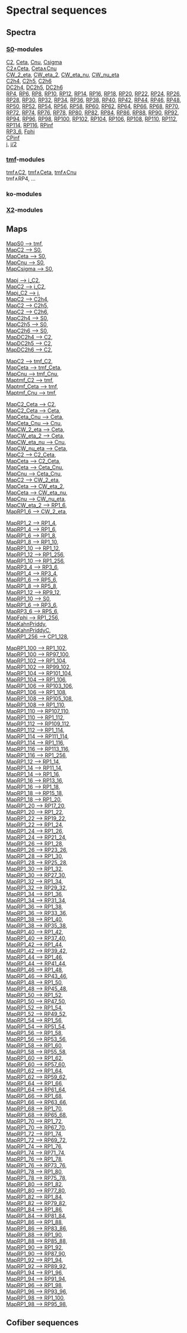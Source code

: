 # Spectral sequences
## Spectra
### [S0](plot.html?data=S0)-modules
[C2](plot.html?data=C2), [Ceta](plot.html?data=Ceta), [Cnu](plot.html?data=Cnu), [Csigma](plot.html?data=Csigma)<br>
[C2∧Ceta](plot.html?data=C2_Ceta), [Ceta∧Cnu](plot.html?data=Ceta_Cnu)<br>
[CW_2_eta](plot.html?data=CW_2_eta), [CW_eta_2](plot.html?data=CW_eta_2), [CW_eta_nu](plot.html?data=CW_eta_nu), [CW_nu_eta](plot.html?data=CW_nu_eta)<br>
[C2h4](plot.html?data=C2h4), [C2h5](plot.html?data=C2h5), [C2h6](plot.html?data=C2h6)<br>
[DC2h4](plot.html?data=DC2h4), [DC2h5](plot.html?data=DC2h5), [DC2h6](plot.html?data=DC2h6)<br>
[RP4](plot.html?data=RP1_4), [RP6](plot.html?data=RP1_6), [RP8](plot.html?data=RP1_8), [RP10](plot.html?data=RP1_10), [RP12](plot.html?data=RP1_12), 
[RP14](plot.html?data=RP1_14),
[RP16](plot.html?data=RP1_16),
[RP18](plot.html?data=RP1_18),
[RP20](plot.html?data=RP1_20),
[RP22](plot.html?data=RP1_22),
[RP24](plot.html?data=RP1_24),
[RP26](plot.html?data=RP1_26),
[RP28](plot.html?data=RP1_28),
[RP30](plot.html?data=RP1_30),
[RP32](plot.html?data=RP1_32),
[RP34](plot.html?data=RP1_34),
[RP36](plot.html?data=RP1_36),
[RP38](plot.html?data=RP1_38),
[RP40](plot.html?data=RP1_40),
[RP42](plot.html?data=RP1_42),
[RP44](plot.html?data=RP1_44),
[RP46](plot.html?data=RP1_46),
[RP48](plot.html?data=RP1_48),
[RP50](plot.html?data=RP1_50),
[RP52](plot.html?data=RP1_52),
[RP54](plot.html?data=RP1_54),
[RP56](plot.html?data=RP1_56),
[RP58](plot.html?data=RP1_58),
[RP60](plot.html?data=RP1_60),
[RP62](plot.html?data=RP1_62),
[RP64](plot.html?data=RP1_64),
[RP66](plot.html?data=RP1_66),
[RP68](plot.html?data=RP1_68),
[RP70](plot.html?data=RP1_70),
[RP72](plot.html?data=RP1_72),
[RP74](plot.html?data=RP1_74),
[RP76](plot.html?data=RP1_76),
[RP78](plot.html?data=RP1_78),
[RP80](plot.html?data=RP1_80),
[RP82](plot.html?data=RP1_82),
[RP84](plot.html?data=RP1_84),
[RP86](plot.html?data=RP1_86),
[RP88](plot.html?data=RP1_88),
[RP90](plot.html?data=RP1_90),
[RP92](plot.html?data=RP1_92),
[RP94](plot.html?data=RP1_94),
[RP96](plot.html?data=RP1_96),
[RP98](plot.html?data=RP1_98),
[RP100](plot.html?data=RP1_100),
[RP102](plot.html?data=RP1_102),
[RP104](plot.html?data=RP1_104),
[RP106](plot.html?data=RP1_106),
[RP108](plot.html?data=RP1_108),
[RP110](plot.html?data=RP1_110),
[RP112](plot.html?data=RP1_112),
[RP114](plot.html?data=RP1_114),
[RP116](plot.html?data=RP1_116),
[RPinf](plot.html?data=RP1_256)<br>
[RP3_6](plot.html?data=RP3_6), [Fphi](plot.html?data=Fphi)<br>
[CPinf](plot.html?data=CP1_128)<br>
[j](plot.html?data=j), [j/2](plot.html?data=j_C2)<br>

### [tmf](plot.html?data=tmf)-modules
[tmf∧C2](plot.html?data=tmf_C2), [tmf∧Ceta](plot.html?data=tmf_Ceta), [tmf∧Cnu](plot.html?data=tmf_Cnu)<br>
tmf∧RP4, ...

### ko-modules

### [X2](plot.html?data=X2)-modules

## Maps
[MapS0 --> tmf](plot.html?data=MapS0__tmf),<br>
[MapC2 --> S0](plot.html?data=MapC2__S0),<br>
[MapCeta --> S0](plot.html?data=MapCeta__S0),<br>
[MapCnu --> S0](plot.html?data=MapCnu__S0),<br>
[MapCsigma --> S0](plot.html?data=MapCsigma__S0),<br>

[Mapj --> j_C2](plot.html?data=Mapj__j_C2),<br>
[MapC2 --> j_C2](plot.html?data=MapC2__j_C2),<br>
[Mapj_C2 --> j](plot.html?data=Mapj_C2__j),<br>
[MapC2 --> C2h4](plot.html?data=MapC2__C2h4),<br>
[MapC2 --> C2h5](plot.html?data=MapC2__C2h5),<br>
[MapC2 --> C2h6](plot.html?data=MapC2__C2h6),<br>
[MapC2h4 --> S0](plot.html?data=MapC2h4__S0),<br>
[MapC2h5 --> S0](plot.html?data=MapC2h5__S0),<br>
[MapC2h6 --> S0](plot.html?data=MapC2h6__S0),<br>
[MapDC2h4 --> C2](plot.html?data=MapDC2h4__C2),<br>
[MapDC2h5 --> C2](plot.html?data=MapDC2h5__C2),<br>
[MapDC2h6 --> C2](plot.html?data=MapDC2h6__C2),<br>

[MapC2 --> tmf_C2](plot.html?data=MapC2__tmf_C2),<br>
[MapCeta --> tmf_Ceta](plot.html?data=MapCeta__tmf_Ceta),<br>
[MapCnu --> tmf_Cnu](plot.html?data=MapCnu__tmf_Cnu),<br>
[Maptmf_C2 --> tmf](plot.html?data=Maptmf_C2__tmf),<br>
[Maptmf_Ceta --> tmf](plot.html?data=Maptmf_Ceta__tmf),<br>
[Maptmf_Cnu --> tmf](plot.html?data=Maptmf_Cnu__tmf),<br>

[MapC2_Ceta --> C2](plot.html?data=MapC2_Ceta__C2),<br>
[MapC2_Ceta --> Ceta](plot.html?data=MapC2_Ceta__Ceta),<br>
[MapCeta_Cnu --> Ceta](plot.html?data=MapCeta_Cnu__Ceta),<br>
[MapCeta_Cnu --> Cnu](plot.html?data=MapCeta_Cnu__Cnu),<br>
[MapCW_2_eta --> Ceta](plot.html?data=MapCW_2_eta__Ceta),<br>
[MapCW_eta_2 --> Ceta](plot.html?data=MapCW_eta_2__Ceta),<br>
[MapCW_eta_nu --> Cnu](plot.html?data=MapCW_eta_nu__Cnu),<br>
[MapCW_nu_eta --> Ceta](plot.html?data=MapCW_nu_eta__Ceta),<br>
[MapC2 --> C2_Ceta](plot.html?data=MapC2__C2_Ceta),<br>
[MapCeta --> C2_Ceta](plot.html?data=MapCeta__C2_Ceta),<br>
[MapCeta --> Ceta_Cnu](plot.html?data=MapCeta__Ceta_Cnu),<br>
[MapCnu --> Ceta_Cnu](plot.html?data=MapCnu__Ceta_Cnu),<br>
[MapC2 --> CW_2_eta](plot.html?data=MapC2__CW_2_eta),<br>
[MapCeta --> CW_eta_2](plot.html?data=MapCeta__CW_eta_2),<br>
[MapCeta --> CW_eta_nu](plot.html?data=MapCeta__CW_eta_nu),<br>
[MapCnu --> CW_nu_eta](plot.html?data=MapCnu__CW_nu_eta),<br>
[MapCW_eta_2 --> RP1_6](plot.html?data=MapCW_eta_2__RP1_6),<br>
[MapRP1_6 --> CW_2_eta](plot.html?data=MapRP1_6__CW_2_eta),<br>
    
[MapRP1_2 --> RP1_4](plot.html?data=MapRP1_2__RP1_4),<br>
[MapRP1_4 --> RP1_6](plot.html?data=MapRP1_4__RP1_6),<br>
[MapRP1_6 --> RP1_8](plot.html?data=MapRP1_6__RP1_8),<br>
[MapRP1_8 --> RP1_10](plot.html?data=MapRP1_8__RP1_10),<br>
[MapRP1_10 --> RP1_12](plot.html?data=MapRP1_10__RP1_12),<br>
[MapRP1_12 --> RP1_256](plot.html?data=MapRP1_12__RP1_256),<br>
[MapRP1_10 --> RP1_256](plot.html?data=MapRP1_10__RP1_256),<br>
[MapRP3_4 --> RP3_6](plot.html?data=MapRP3_4__RP3_6),<br>
[MapRP1_4 --> RP3_4](plot.html?data=MapRP1_4__RP3_4),<br>
[MapRP1_6 --> RP5_6](plot.html?data=MapRP1_6__RP5_6),<br>
[MapRP1_8 --> RP5_8](plot.html?data=MapRP1_8__RP5_8),<br>
[MapRP1_12 --> RP9_12](plot.html?data=MapRP1_12__RP9_12),<br>
[MapRP1_10 --> S0](plot.html?data=MapRP1_10__S0),<br>
[MapRP1_6 --> RP3_6](plot.html?data=MapRP1_6__RP3_6),<br>
[MapRP3_6 --> RP5_6](plot.html?data=MapRP3_6__RP5_6),<br>
[MapFphi --> RP1_256](plot.html?data=MapFphi__RP1_256),<br>
[MapKahnPriddy](plot.html?data=MapKahnPriddy),<br>
[MapKahnPriddyC](plot.html?data=MapKahnPriddyC),<br>
[MapRP1_256 --> CP1_128](plot.html?data=MapRP1_256__CP1_128),<br>

[MapRP1_100 --> RP1_102](plot.html?data=MapRP1_100__RP1_102),<br>
[MapRP1_100 --> RP97_100](plot.html?data=MapRP1_100__RP97_100),<br>
[MapRP1_102 --> RP1_104](plot.html?data=MapRP1_102__RP1_104),<br>
[MapRP1_102 --> RP99_102](plot.html?data=MapRP1_102__RP99_102),<br>
[MapRP1_104 --> RP101_104](plot.html?data=MapRP1_104__RP101_104),<br>
[MapRP1_104 --> RP1_106](plot.html?data=MapRP1_104__RP1_106),<br>
[MapRP1_106 --> RP103_106](plot.html?data=MapRP1_106__RP103_106),<br>
[MapRP1_106 --> RP1_108](plot.html?data=MapRP1_106__RP1_108),<br>
[MapRP1_108 --> RP105_108](plot.html?data=MapRP1_108__RP105_108),<br>
[MapRP1_108 --> RP1_110](plot.html?data=MapRP1_108__RP1_110),<br>
[MapRP1_110 --> RP107_110](plot.html?data=MapRP1_110__RP107_110),<br>
[MapRP1_110 --> RP1_112](plot.html?data=MapRP1_110__RP1_112),<br>
[MapRP1_112 --> RP109_112](plot.html?data=MapRP1_112__RP109_112),<br>
[MapRP1_112 --> RP1_114](plot.html?data=MapRP1_112__RP1_114),<br>
[MapRP1_114 --> RP111_114](plot.html?data=MapRP1_114__RP111_114),<br>
[MapRP1_114 --> RP1_116](plot.html?data=MapRP1_114__RP1_116),<br>
[MapRP1_116 --> RP113_116](plot.html?data=MapRP1_116__RP113_116),<br>
[MapRP1_116 --> RP1_256](plot.html?data=MapRP1_116__RP1_256),<br>
[MapRP1_12 --> RP1_14](plot.html?data=MapRP1_12__RP1_14),<br>
[MapRP1_14 --> RP11_14](plot.html?data=MapRP1_14__RP11_14),<br>
[MapRP1_14 --> RP1_16](plot.html?data=MapRP1_14__RP1_16),<br>
[MapRP1_16 --> RP13_16](plot.html?data=MapRP1_16__RP13_16),<br>
[MapRP1_16 --> RP1_18](plot.html?data=MapRP1_16__RP1_18),<br>
[MapRP1_18 --> RP15_18](plot.html?data=MapRP1_18__RP15_18),<br>
[MapRP1_18 --> RP1_20](plot.html?data=MapRP1_18__RP1_20),<br>
[MapRP1_20 --> RP17_20](plot.html?data=MapRP1_20__RP17_20),<br>
[MapRP1_20 --> RP1_22](plot.html?data=MapRP1_20__RP1_22),<br>
[MapRP1_22 --> RP19_22](plot.html?data=MapRP1_22__RP19_22),<br>
[MapRP1_22 --> RP1_24](plot.html?data=MapRP1_22__RP1_24),<br>
[MapRP1_24 --> RP1_26](plot.html?data=MapRP1_24__RP1_26),<br>
[MapRP1_24 --> RP21_24](plot.html?data=MapRP1_24__RP21_24),<br>
[MapRP1_26 --> RP1_28](plot.html?data=MapRP1_26__RP1_28),<br>
[MapRP1_26 --> RP23_26](plot.html?data=MapRP1_26__RP23_26),<br>
[MapRP1_28 --> RP1_30](plot.html?data=MapRP1_28__RP1_30),<br>
[MapRP1_28 --> RP25_28](plot.html?data=MapRP1_28__RP25_28),<br>
[MapRP1_30 --> RP1_32](plot.html?data=MapRP1_30__RP1_32),<br>
[MapRP1_30 --> RP27_30](plot.html?data=MapRP1_30__RP27_30),<br>
[MapRP1_32 --> RP1_34](plot.html?data=MapRP1_32__RP1_34),<br>
[MapRP1_32 --> RP29_32](plot.html?data=MapRP1_32__RP29_32),<br>
[MapRP1_34 --> RP1_36](plot.html?data=MapRP1_34__RP1_36),<br>
[MapRP1_34 --> RP31_34](plot.html?data=MapRP1_34__RP31_34),<br>
[MapRP1_36 --> RP1_38](plot.html?data=MapRP1_36__RP1_38),<br>
[MapRP1_36 --> RP33_36](plot.html?data=MapRP1_36__RP33_36),<br>
[MapRP1_38 --> RP1_40](plot.html?data=MapRP1_38__RP1_40),<br>
[MapRP1_38 --> RP35_38](plot.html?data=MapRP1_38__RP35_38),<br>
[MapRP1_40 --> RP1_42](plot.html?data=MapRP1_40__RP1_42),<br>
[MapRP1_40 --> RP37_40](plot.html?data=MapRP1_40__RP37_40),<br>
[MapRP1_42 --> RP1_44](plot.html?data=MapRP1_42__RP1_44),<br>
[MapRP1_42 --> RP39_42](plot.html?data=MapRP1_42__RP39_42),<br>
[MapRP1_44 --> RP1_46](plot.html?data=MapRP1_44__RP1_46),<br>
[MapRP1_44 --> RP41_44](plot.html?data=MapRP1_44__RP41_44),<br>
[MapRP1_46 --> RP1_48](plot.html?data=MapRP1_46__RP1_48),<br>
[MapRP1_46 --> RP43_46](plot.html?data=MapRP1_46__RP43_46),<br>
[MapRP1_48 --> RP1_50](plot.html?data=MapRP1_48__RP1_50),<br>
[MapRP1_48 --> RP45_48](plot.html?data=MapRP1_48__RP45_48),<br>
[MapRP1_50 --> RP1_52](plot.html?data=MapRP1_50__RP1_52),<br>
[MapRP1_50 --> RP47_50](plot.html?data=MapRP1_50__RP47_50),<br>
[MapRP1_52 --> RP1_54](plot.html?data=MapRP1_52__RP1_54),<br>
[MapRP1_52 --> RP49_52](plot.html?data=MapRP1_52__RP49_52),<br>
[MapRP1_54 --> RP1_56](plot.html?data=MapRP1_54__RP1_56),<br>
[MapRP1_54 --> RP51_54](plot.html?data=MapRP1_54__RP51_54),<br>
[MapRP1_56 --> RP1_58](plot.html?data=MapRP1_56__RP1_58),<br>
[MapRP1_56 --> RP53_56](plot.html?data=MapRP1_56__RP53_56),<br>
[MapRP1_58 --> RP1_60](plot.html?data=MapRP1_58__RP1_60),<br>
[MapRP1_58 --> RP55_58](plot.html?data=MapRP1_58__RP55_58),<br>
[MapRP1_60 --> RP1_62](plot.html?data=MapRP1_60__RP1_62),<br>
[MapRP1_60 --> RP57_60](plot.html?data=MapRP1_60__RP57_60),<br>
[MapRP1_62 --> RP1_64](plot.html?data=MapRP1_62__RP1_64),<br>
[MapRP1_62 --> RP59_62](plot.html?data=MapRP1_62__RP59_62),<br>
[MapRP1_64 --> RP1_66](plot.html?data=MapRP1_64__RP1_66),<br>
[MapRP1_64 --> RP61_64](plot.html?data=MapRP1_64__RP61_64),<br>
[MapRP1_66 --> RP1_68](plot.html?data=MapRP1_66__RP1_68),<br>
[MapRP1_66 --> RP63_66](plot.html?data=MapRP1_66__RP63_66),<br>
[MapRP1_68 --> RP1_70](plot.html?data=MapRP1_68__RP1_70),<br>
[MapRP1_68 --> RP65_68](plot.html?data=MapRP1_68__RP65_68),<br>
[MapRP1_70 --> RP1_72](plot.html?data=MapRP1_70__RP1_72),<br>
[MapRP1_70 --> RP67_70](plot.html?data=MapRP1_70__RP67_70),<br>
[MapRP1_72 --> RP1_74](plot.html?data=MapRP1_72__RP1_74),<br>
[MapRP1_72 --> RP69_72](plot.html?data=MapRP1_72__RP69_72),<br>
[MapRP1_74 --> RP1_76](plot.html?data=MapRP1_74__RP1_76),<br>
[MapRP1_74 --> RP71_74](plot.html?data=MapRP1_74__RP71_74),<br>
[MapRP1_76 --> RP1_78](plot.html?data=MapRP1_76__RP1_78),<br>
[MapRP1_76 --> RP73_76](plot.html?data=MapRP1_76__RP73_76),<br>
[MapRP1_78 --> RP1_80](plot.html?data=MapRP1_78__RP1_80),<br>
[MapRP1_78 --> RP75_78](plot.html?data=MapRP1_78__RP75_78),<br>
[MapRP1_80 --> RP1_82](plot.html?data=MapRP1_80__RP1_82),<br>
[MapRP1_80 --> RP77_80](plot.html?data=MapRP1_80__RP77_80),<br>
[MapRP1_82 --> RP1_84](plot.html?data=MapRP1_82__RP1_84),<br>
[MapRP1_82 --> RP79_82](plot.html?data=MapRP1_82__RP79_82),<br>
[MapRP1_84 --> RP1_86](plot.html?data=MapRP1_84__RP1_86),<br>
[MapRP1_84 --> RP81_84](plot.html?data=MapRP1_84__RP81_84),<br>
[MapRP1_86 --> RP1_88](plot.html?data=MapRP1_86__RP1_88),<br>
[MapRP1_86 --> RP83_86](plot.html?data=MapRP1_86__RP83_86),<br>
[MapRP1_88 --> RP1_90](plot.html?data=MapRP1_88__RP1_90),<br>
[MapRP1_88 --> RP85_88](plot.html?data=MapRP1_88__RP85_88),<br>
[MapRP1_90 --> RP1_92](plot.html?data=MapRP1_90__RP1_92),<br>
[MapRP1_90 --> RP87_90](plot.html?data=MapRP1_90__RP87_90),<br>
[MapRP1_92 --> RP1_94](plot.html?data=MapRP1_92__RP1_94),<br>
[MapRP1_92 --> RP89_92](plot.html?data=MapRP1_92__RP89_92),<br>
[MapRP1_94 --> RP1_96](plot.html?data=MapRP1_94__RP1_96),<br>
[MapRP1_94 --> RP91_94](plot.html?data=MapRP1_94__RP91_94),<br>
[MapRP1_96 --> RP1_98](plot.html?data=MapRP1_96__RP1_98),<br>
[MapRP1_96 --> RP93_96](plot.html?data=MapRP1_96__RP93_96),<br>
[MapRP1_98 --> RP1_100](plot.html?data=MapRP1_98__RP1_100),<br>
[MapRP1_98 --> RP95_98](plot.html?data=MapRP1_98__RP95_98),<br>

## Cofiber sequences
